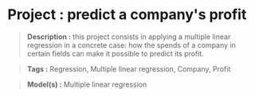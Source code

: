 # Project : predict a company's profit

> <strong>Description :</strong> this project consists in applying a multiple linear regression in a concrete case: how the spends of a company in certain fields can make it possible to predict its profit.

> <strong>Tags :</strong> Regression, Multiple linear regression, Company, Profit

> <strong>Model(s) :</strong> Multiple linear regression